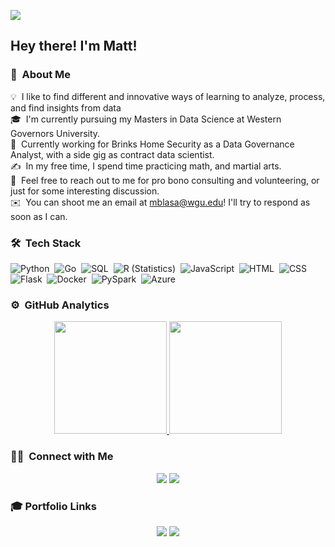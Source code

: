 ![](https://res.cloudinary.com/makotoevo/image/upload/v1606155357/0_wwyo3a.jpg?raw=true)



<h2>Hey there! I'm Matt!</h2>

<!-- ## 👋 &nbsp;Hey there! I'm Matt -->

### :dragon: &nbsp;About Me

💡 &nbsp;I like to find different and innovative ways of learning to analyze, process, and find insights from data\
🎓 &nbsp;I'm currently pursuing my Masters in Data Science at Western Governors University. \
:office: &nbsp;Currently working for Brinks Home Security as a Data Governance Analyst, with a side gig as contract data scientist. \
✍️ &nbsp;In my free time, I spend time practicing math, and martial arts.\
💬 &nbsp;Feel free to reach out to me for pro bono consulting and volunteering, or just for some interesting discussion.\
✉️ &nbsp;You can shoot me an email at mblasa@wgu.edu! I'll try to respond as soon as I can.


### 🛠 &nbsp;Tech Stack

![Python](https://img.shields.io/badge/-Python-05122A?style=flat&logo=python)&nbsp;
![Go](https://img.shields.io/badge/-Go-05122A?style=flat&logo=go)&nbsp;
![SQL](https://img.shields.io/badge/-SQL-05122A?style=flat&logo=SQL)&nbsp;
![R (Statistics)](https://img.shields.io/badge/-R-05122A?style=flat&logo=R&logoColor=276DC3)&nbsp;
![JavaScript](https://img.shields.io/badge/-JavaScript-05122A?style=flat&logo=javascript)&nbsp;
![HTML](https://img.shields.io/badge/-HTML-05122A?style=flat&logo=HTML5)&nbsp;
![CSS](https://img.shields.io/badge/-CSS-05122A?style=flat&logo=CSS3&logoColor=1572B6)&nbsp;
![Flask](https://img.shields.io/badge/-Flask-05122A?style=flat&logo=flask)&nbsp;
![Docker](https://img.shields.io/badge/-Docker-05122A?style=flat&logo=docker)&nbsp;
![PySpark](https://img.shields.io/badge/-PySpark-05122A?style=flat&logo=spark)&nbsp;
![Azure](https://img.shields.io/badge/-Azure-05122A?style=flat&logo=azure)&nbsp;


### ⚙️ &nbsp;GitHub Analytics

<p align="center">
<a href="https://github.com/mattblasa">
  <img height="180em" src="https://github-readme-stats-eight-theta.vercel.app/api?username=mattblasa&show_icons=true&theme=algolia&include_all_commits=true&count_private=true"/>
  <img height="180em" src="https://github-readme-stats-eight-theta.vercel.app/api/top-langs/?username=mattblasa&layout=compact&langs_count=8&theme=algolia"/>
</a>
</p>

### 🤝🏻 &nbsp;Connect with Me

<p align="center">
<a href="https://linkedin.com/in/mattblasa"><img src="https://img.shields.io/badge/-Matthew%20Blasa-0077B5?style=flat&logo=Linkedin&logoColor=white"/></a>
<a href="mailto:mblasa@wgu.edu"><img src="https://img.shields.io/badge/-mblasa@wgu.edu-D14836?style=flat&logo=Gmail&logoColor=white"/></a>
</p>

### 🎓 Portfolio Links
<p align="center">
<a href="https://mattblasa.github.io"><img src="https://img.shields.io/badge/-mattblasa.github.io-3423A6?style=flat&logo=Google-Chrome&logoColor=white"/></a>
<a href="https://public.tableau.com/profile/mblasa#!/"><img src="https://img.shields.io/badge/-Tableau%20Portfolio-9cf"/></a>
</p>

